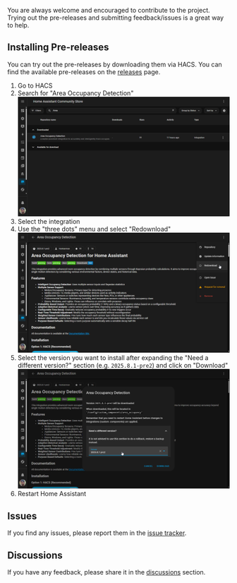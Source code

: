 You are always welcome and encouraged to contribute to the project. Trying out the pre-releases and submitting feedback/issues is a great way to help.

## Installing Pre-releases

You can try out the pre-releases by downloading them via HACS. You can find the available pre-releases on the [releases](https://github.com/Hankanman/Area-Occupancy-Detection/releases) page.

1. Go to HACS
2. Search for "Area Occupancy Detection"
    ![HACS Search](../images/prerelease1.png)
3. Select the integration
4. Use the "three dots" menu and select "Redownload"
    ![HACS Redownload](../images/prerelease2.png)
5. Select the version you want to install after expanding the "Need a different version?" section (e.g. `2025.8.1-pre2`) and click on "Download"
    ![HACS Download](../images/prerelease3.png)
6. Restart Home Assistant


## Issues

If you find any issues, please report them in the [issue tracker](https://github.com/Hankanman/Area-Occupancy-Detection/issues).

## Discussions

If you have any feedback, please share it in the [discussions](https://github.com/Hankanman/Area-Occupancy-Detection/discussions) section.

